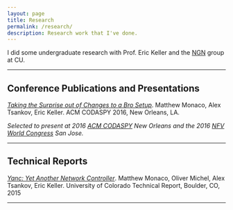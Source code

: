 ```yaml
---
layout: page
title: Research
permalink: /research/
description: Research work that I've done.
---
```


I did some undergraduate research with Prof. Eric Keller and the [NGN][ngn] group at CU.

___

## Conference Publications and Presentations

[*Taking the Surprise out of Changes to a Bro Setup*][surprise]. Matthew Monaco, Alex Tsankov, Eric Keller. ACM CODASPY 2016, New Orleans, LA.

*Selected to present at 2016 [ACM CODASPY][codaspy] New Orleans and the 2016 [NFV World Congress][nfv] San Jose.*

___

## Technical Reports

[*Yanc: Yet Another Network Controller*][yanc]. Matthew Monaco, Oliver Michel, Alex Tsankov, Eric Keller. University of Colorado Technical Report, Boulder, CO, 2015

___

[nfv]: https://www.layer123.com/nfv
[codaspy]: http://honeynet.asu.edu/sdnnfvsec2016/program.html
[ngn]: http://nsr.colorado.edu/publications/
[surprise]: https://www.academia.edu/26635068/Taking_the_Surprise_out_of_Changes_to_a_Bro_Setup
[yanc]: https://www.academia.edu/13033967/Yanc_Yet_Another_Network_Controller
